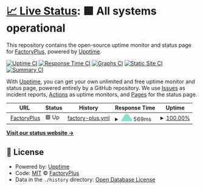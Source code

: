 # [📈 Live Status](https://status.factoryplus.in): <!--live status--> **🟩 All systems operational**

This repository contains the open-source uptime monitor and status page for [FactoryPlus](https://status.factoryplus.in), powered by [Upptime](https://github.com/upptime/upptime).

[![Uptime CI](https://github.com/factoryplus/status/workflows/Uptime%20CI/badge.svg)](https://github.com/factoryplus/status/actions?query=workflow%3A%22Uptime+CI%22)
[![Response Time CI](https://github.com/factoryplus/status/workflows/Response%20Time%20CI/badge.svg)](https://github.com/factoryplus/status/actions?query=workflow%3A%22Response+Time+CI%22)
[![Graphs CI](https://github.com/factoryplus/status/workflows/Graphs%20CI/badge.svg)](https://github.com/factoryplus/status/actions?query=workflow%3A%22Graphs+CI%22)
[![Static Site CI](https://github.com/factoryplus/status/workflows/Static%20Site%20CI/badge.svg)](https://github.com/factoryplus/status/actions?query=workflow%3A%22Static+Site+CI%22)
[![Summary CI](https://github.com/factoryplus/status/workflows/Summary%20CI/badge.svg)](https://github.com/factoryplus/status/actions?query=workflow%3A%22Summary+CI%22)

With [Upptime](https://upptime.js.org), you can get your own unlimited and free uptime monitor and status page, powered entirely by a GitHub repository. We use [Issues](https://github.com/factoryplus/status/issues) as incident reports, [Actions](https://github.com/factoryplus/status/actions) as uptime monitors, and [Pages](https://status.factoryplus.in) for the status page.

<!--start: status pages-->
<!-- This summary is generated by Upptime (https://github.com/upptime/upptime) -->
<!-- Do not edit this manually, your changes will be overwritten -->
<!-- prettier-ignore -->
| URL | Status | History | Response Time | Uptime |
| --- | ------ | ------- | ------------- | ------ |
| <img alt="" src="https://favicons.githubusercontent.com/factoryplus.in" height="13"> [FactoryPlus](https://factoryplus.in) | 🟩 Up | [factory-plus.yml](https://github.com/factoryplus/status/commits/HEAD/history/factory-plus.yml) | <details><summary><img alt="Response time graph" src="./graphs/factory-plus/response-time-week.png" height="20"> 569ms</summary><br><a href="https://factoryplus.github.io/status/history/factory-plus"><img alt="Response time 569" src="https://img.shields.io/endpoint?url=https%3A%2F%2Fraw.githubusercontent.com%2Ffactoryplus%2Fstatus%2FHEAD%2Fapi%2Ffactory-plus%2Fresponse-time.json"></a><br><a href="https://factoryplus.github.io/status/history/factory-plus"><img alt="24-hour response time 569" src="https://img.shields.io/endpoint?url=https%3A%2F%2Fraw.githubusercontent.com%2Ffactoryplus%2Fstatus%2FHEAD%2Fapi%2Ffactory-plus%2Fresponse-time-day.json"></a><br><a href="https://factoryplus.github.io/status/history/factory-plus"><img alt="7-day response time 569" src="https://img.shields.io/endpoint?url=https%3A%2F%2Fraw.githubusercontent.com%2Ffactoryplus%2Fstatus%2FHEAD%2Fapi%2Ffactory-plus%2Fresponse-time-week.json"></a><br><a href="https://factoryplus.github.io/status/history/factory-plus"><img alt="30-day response time 569" src="https://img.shields.io/endpoint?url=https%3A%2F%2Fraw.githubusercontent.com%2Ffactoryplus%2Fstatus%2FHEAD%2Fapi%2Ffactory-plus%2Fresponse-time-month.json"></a><br><a href="https://factoryplus.github.io/status/history/factory-plus"><img alt="1-year response time 569" src="https://img.shields.io/endpoint?url=https%3A%2F%2Fraw.githubusercontent.com%2Ffactoryplus%2Fstatus%2FHEAD%2Fapi%2Ffactory-plus%2Fresponse-time-year.json"></a></details> | <details><summary><a href="https://factoryplus.github.io/status/history/factory-plus">100.00%</a></summary><a href="https://factoryplus.github.io/status/history/factory-plus"><img alt="All-time uptime 100.00%" src="https://img.shields.io/endpoint?url=https%3A%2F%2Fraw.githubusercontent.com%2Ffactoryplus%2Fstatus%2FHEAD%2Fapi%2Ffactory-plus%2Fuptime.json"></a><br><a href="https://factoryplus.github.io/status/history/factory-plus"><img alt="24-hour uptime 100.00%" src="https://img.shields.io/endpoint?url=https%3A%2F%2Fraw.githubusercontent.com%2Ffactoryplus%2Fstatus%2FHEAD%2Fapi%2Ffactory-plus%2Fuptime-day.json"></a><br><a href="https://factoryplus.github.io/status/history/factory-plus"><img alt="7-day uptime 100.00%" src="https://img.shields.io/endpoint?url=https%3A%2F%2Fraw.githubusercontent.com%2Ffactoryplus%2Fstatus%2FHEAD%2Fapi%2Ffactory-plus%2Fuptime-week.json"></a><br><a href="https://factoryplus.github.io/status/history/factory-plus"><img alt="30-day uptime 100.00%" src="https://img.shields.io/endpoint?url=https%3A%2F%2Fraw.githubusercontent.com%2Ffactoryplus%2Fstatus%2FHEAD%2Fapi%2Ffactory-plus%2Fuptime-month.json"></a><br><a href="https://factoryplus.github.io/status/history/factory-plus"><img alt="1-year uptime 100.00%" src="https://img.shields.io/endpoint?url=https%3A%2F%2Fraw.githubusercontent.com%2Ffactoryplus%2Fstatus%2FHEAD%2Fapi%2Ffactory-plus%2Fuptime-year.json"></a></details>

<!--end: status pages-->

[**Visit our status website →**](https://status.factoryplus.in)

## 📄 License

- Powered by: [Upptime](https://github.com/upptime/upptime)
- Code: [MIT](./LICENSE) © [FactoryPlus](https://status.factoryplus.in)
- Data in the `./history` directory: [Open Database License](https://opendatacommons.org/licenses/odbl/1-0/)
